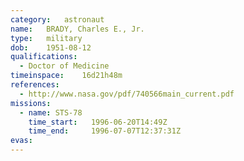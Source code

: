 ```yaml
---
category:	astronaut
name:	BRADY, Charles E., Jr.
type:	military
dob:	1951-08-12
qualifications:
  - Doctor of Medicine
timeinspace:	16d21h48m
references:
  - http://www.nasa.gov/pdf/740566main_current.pdf
missions:
  - name: STS-78
    time_start:   1996-06-20T14:49Z
    time_end:     1996-07-07T12:37:31Z
evas:
---
```

